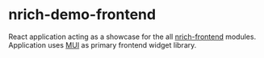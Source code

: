 # nrich-demo-frontend

React application acting as a showcase for the all [nrich-frontend](https://github.com/croz-ltd/nrich-frontend) modules. Application uses [MUI](https://mui.com/) as primary
frontend widget library.

